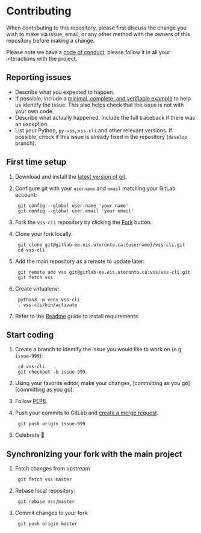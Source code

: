 # Contributing 

When contributing to this repository, please first discuss the change you wish to make via issue,
email, or any other method with the owners of this repository before making a change. 

Please note we have a [code of conduct](CODE_OF_CONDUCT.md), please follow it in all your 
interactions with the project.

## Reporting issues

- Describe what you expected to happen.
- If possible, include a [minimal, complete, and verifiable example][mcve] to help
  us identify the issue. This also helps check that the issue is not with your
  own code.
- Describe what actually happened. Include the full traceback if there was an
  exception.
- List your Python, ``py-vss``, ``vss-cli`` and other relevant versions. 
  If possible, check if this issue is already fixed in the repository (`develop` branch).
  
[mcve]: https://stackoverflow.com/help/mcve

## First time setup

1. Download and install the [latest version of git][latest version of git].
2. Configure git with your `username` and `email` matching your GitLab account:

        git config --global user.name 'your name'
        git config --global user.email 'your email'
        
3. Fork the ``vss-cli`` repository by clicking the [Fork][Fork] button.
4. Clone your fork locally:
    
        git clone git@gitlab-ee.eis.utoronto.ca:{username}/vss-cli.git
        cd vss-cli

5. Add the main repository as a remote to update later:
        
        git remote add vss git@gitlab-ee.eis.utoronto.ca:vss/vss-cli.git
        git fetch vss

6. Create virtualenv:

        python3 -m venv vss-cli
        . vss-cli/bin/activate
   
7. Refer to the [Readme](README.md) guide to install requirements


## Start coding

1. Create a branch to identify the issue you would like to work on (e.g. ``issue-999``):

        cd vss-cli
        git checkout -b issue-999
    
2. Using your favorite editor, make your changes, [committing as you go][committing as you go].
3. Follow [PEP8][PEP8].
4. Push your commits to GitLab and [create a merge request][create a merge request].

        git push origin issue-999
    
5. Celebrate 🎉


## Synchronizing your fork with the main project

1. Fetch changes from upstream
    
        git fetch vss master

2. Rebase local repository:

        git rebase vss/master

3. Commit changes to your fork

        git push origin master


[PEP8]: https://pep8.org/
[create a merge request]: https://docs.gitlab.com/ee/gitlab-basics/add-merge-request.html
[latest version of git]: https://git-scm.com/downloads
[commit as you go]:  http://dont-be-afraid-to-commit.readthedocs.io/en/latest/git/commandlinegit.html#commit-your-changes
[Fork]: https://gitlab-ee.eis.utoronto.ca/help/gitlab-basics/fork-project.md